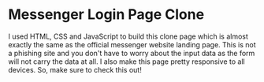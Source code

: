 # Messenger Login Page Clone

I used HTML, CSS and JavaScript to build this clone page which is almost exactly the same as the official messenger website landing page. This is not a phishing site and you don't have to worry about the input data as the form will not carry the data at all. I also make this page pretty responsive to all devices. So, make sure to check this out!